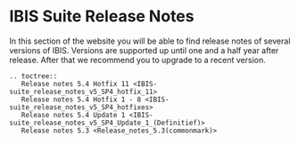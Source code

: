 # IBIS Suite Release Notes
In this section of the website you will be able to find release notes of several versions of IBIS.
Versions are supported up until one and a half year after release. After that we recommend you to upgrade to a recent version.

```{eval-rst}
.. toctree::  
   Release notes 5.4 Hotfix 11 <IBIS-suite_release_notes_v5_SP4_hotfix_11>
   Release notes 5.4 Hotfix 1 - 8 <IBIS-suite_release_notes_v5_SP4_hotfixes>
   Release notes 5.4 Update 1 <IBIS-suite_release_notes_v5_SP4_Update_1_(Definitief)>
   Release notes 5.3 <Release_notes_5.3(commonmark)>
```